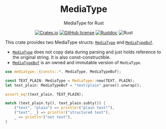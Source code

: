 <div align="center">

# MediaType

MediaType for Rust

[![Crates.io](https://img.shields.io/crates/v/mediatype.svg)](https://crates.io/crates/mediatype)
[![GitHub license](https://img.shields.io/github/license/picoHz/mediatype.svg)](https://github.com/picoHz/mediatype/blob/main/LICENSE)
[![Rustdoc](https://img.shields.io/badge/doc-rustdoc-green.svg)](https://docs.rs/mediatype)
![Rust](https://github.com/picoHz/mediatype/workflows/Rust/badge.svg)

</div>

This crate provides two MediaType structs: 
[`MediaType`](https://docs.rs/mediatype/latest/mediatype/struct.MediaType.html) and 
[`MediaTypeBuf`](https://docs.rs/mediatype/latest/mediatype/struct.MediaTypeBuf.html).

- [`MediaType`](https://docs.rs/mediatype/latest/mediatype/struct.MediaType.html) does not copy data during parsing
    and just holds reference to the original string. It is also const-constructible.
- [`MediaTypeBuf`](https://docs.rs/mediatype/latest/mediatype/struct.MediaTypeBuf.html) is an owned and immutable version of `MediaType`.

```rust
use mediatype::{consts::*, MediaType, MediaTypeBuf};

const TEXT_PLAIN: MediaType = MediaType::new(TEXT, PLAIN);
let text_plain: MediaTypeBuf = "text/plain".parse().unwrap();

assert_eq!(text_plain, TEXT_PLAIN);

match (text_plain.ty(), text_plain.subty()) {
    ("text", "plain") => println!("plain text!"),
    ("text", _) => println!("structured text"),
    _ => println!("not text"),
}
```
